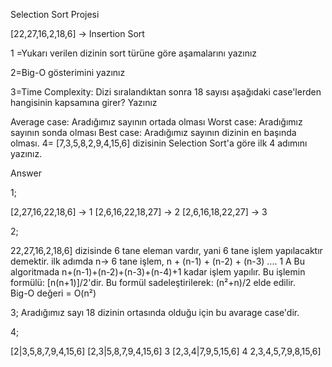 Selection Sort Projesi

[22,27,16,2,18,6] -> Insertion Sort

1 =Yukarı verilen dizinin sort türüne göre aşamalarını yazınız

2=Big-O gösterimini yazınız

3=Time Complexity: Dizi sıralandıktan sonra 18 sayısı aşağıdaki case'lerden hangisinin kapsamına girer? Yazınız

Average case: Aradığımız sayının ortada olması
Worst case: Aradığımız sayının sonda olması
Best case: Aradığımız sayının dizinin en başında olması. 
4= [7,3,5,8,2,9,4,15,6] dizisinin Selection Sort'a göre ilk 4 adımını yazınız.

Answer

1;

[2,27,16,22,18,6] -> 1
[2,6,16,22,18,27] -> 2
[2,6,16,18,22,27] -> 3

2;

22,27,16,2,18,6] dizisinde 6 tane eleman vardır, yani 6 tane işlem yapılacaktır demektir. 
ilk adımda n-> 6 tane işlem, 
n + (n-1) + (n-2) + (n-3) .... 1
A
Bu algoritmada n+(n-1)+(n-2)+(n-3)+(n-4)+1 kadar işlem yapılır. Bu işlemin formülü: [n(n+1)]/2'dir. Bu formül sadeleştirilerek: (n²+n)/2 elde edilir.  
Big-O değeri = O(n²) 

3;
Aradığımız sayı 18 dizinin ortasında olduğu için bu avarage case'dir.

4;

[2|3,5,8,7,9,4,15,6]
[2,3|5,8,7,9,4,15,6] 3
[2,3,4|7,9,5,15,6] 4
2,3,4,5,7,9,8,15,6]
